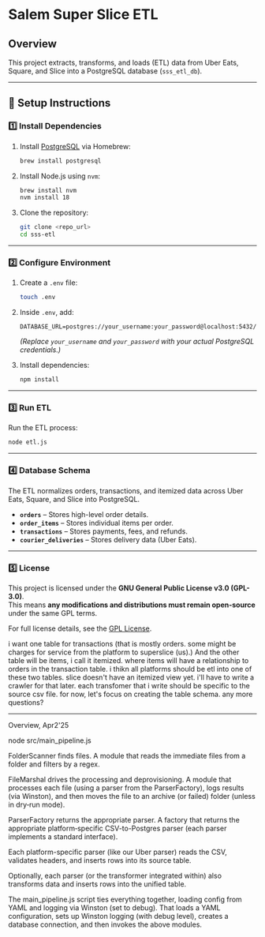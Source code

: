 # Salem Super Slice ETL

## Overview
This project extracts, transforms, and loads (ETL) data from Uber Eats, Square, and Slice into a PostgreSQL database (`sss_etl_db`).

---

## 🚀 Setup Instructions

### 1️⃣ Install Dependencies
1. Install [PostgreSQL](https://www.postgresql.org/) via Homebrew:
   ```sh
   brew install postgresql
   ```
2. Install Node.js using `nvm`:
   ```sh
   brew install nvm
   nvm install 18
   ```
3. Clone the repository:
   ```sh
   git clone <repo_url>
   cd sss-etl
   ```

---

### 2️⃣ Configure Environment
1. Create a `.env` file:
   ```sh
   touch .env
   ```
2. Inside `.env`, add:
   ```
   DATABASE_URL=postgres://your_username:your_password@localhost:5432/sss_etl_db
   ```
   *(Replace `your_username` and `your_password` with your actual PostgreSQL credentials.)*

3. Install dependencies:
   ```sh
   npm install
   ```

---

### 3️⃣ Run ETL
Run the ETL process:
```sh
node etl.js
```

---

### 4️⃣ Database Schema
The ETL normalizes orders, transactions, and itemized data across Uber Eats, Square, and Slice into PostgreSQL.

- **`orders`** – Stores high-level order details.
- **`order_items`** – Stores individual items per order.
- **`transactions`** – Stores payments, fees, and refunds.
- **`courier_deliveries`** – Stores delivery data (Uber Eats).

---

### 5️⃣ License
This project is licensed under the **GNU General Public License v3.0 (GPL-3.0)**.  
This means **any modifications and distributions must remain open-source** under the same GPL terms.

For full license details, see the [GPL License](https://www.gnu.org/licenses/gpl-3.0.txt).



i want one table for transactions (that is mostly orders. some might be charges for service from the platform to superslice (us).) And the other table will be items, i call it itemized. where items will have a relationship to orders in the transaction table. i thikn all platforms should be etl into one of these two tables. slice doesn't have an itemized view yet. i'll have to write a crawler for that later. each transfomer that i write should be specific to the source csv file. for now, let's focus on creating the table schema. any more questions?

---

Overview, Apr2'25

node src/main_pipeline.js

FolderScanner finds files. A module that reads the immediate files from a folder and filters by a regex.

FileMarshal drives the processing and deprovisioning. A module that processes each file (using a parser from the ParserFactory), logs results (via Winston), and then moves the file to an archive (or failed) folder (unless in dry‐run mode).

ParserFactory returns the appropriate parser. A factory that returns the appropriate platform‐specific CSV-to-Postgres parser (each parser implements a standard interface).

Each platform-specific parser (like our Uber parser) reads the CSV, validates headers, and inserts rows into its source table.

Optionally, each parser (or the transformer integrated within) also transforms data and inserts rows into the unified table.

The main_pipeline.js script ties everything together, loading config from YAML and logging via Winston (set to debug). That loads a YAML configuration, sets up Winston logging (with debug level), creates a database connection, and then invokes the above modules.